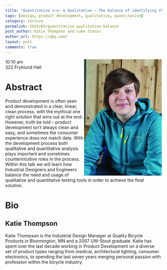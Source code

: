 ```yaml
---
title: "Quantitative v̶s̶ & Qualitative – The balance of identifying the right solution"
tags: [design, product development, qualitative, quantitative]
category: lecture
permalink: 2019/03/quantitative-qualitative-balance
post_author: Katie Thompson and Luke Stauss
author_url: https://qbp.com/
layout: post
comments: true
---
```


<!-- This is for your headshot. -->
<img align="right" width="250px" src="/images/190322-thompson.jpg" alt="people"/>  

10:10 am  
322 Fryklund Hall  



# Abstract

Product development is often seen and demonstrated in a clear, linear, clean process, with the mythical one right solution that wins out at the end.  However, truth be told – product development isn’t always clean and easy, and sometimes the consumer experience does not match data.  With the development process both qualitative and quantitative analysis plays important and sometimes counterintuitive roles in the process.  Within this talk we will learn how Industrial Designers and Engineers balance the need and usage of qualitative and quantitative testing tools in order to achieve the final solution. 

# Bio
## Katie Thompson

Katie Thompson is the Industrial Design Manager at Quality Bicycle Products in Bloomington, MN and a 2007 UW-Stout graduate.  Katie has spent over the last decade working in Product Development on a diverse set of product types ranging from medical, architectural lighting, consumer electronics, to spending the last seven years merging personal passion with profession within the bicycle industry.  


